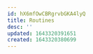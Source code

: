 ```yaml
---
id: hX6mfOwCBRgrvbGKA4lyQ
title: Routines
desc: ''
updated: 1643320391651
created: 1643320380699
---
```

